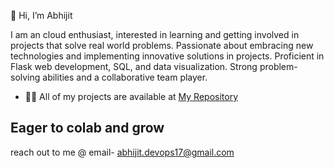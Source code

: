 👋 Hi, I’m Abhijit

I am an cloud enthusiast, interested in learning and getting involved in projects that solve real world problems. 
Passionate about embracing new technologies and implementing innovative solutions in projects.
Proficient in Flask web development, SQL, and data visualization. Strong problem-solving abilities and a collaborative team player.
- 👨‍💻 All of my projects are available at [My Repository](https://github.com/abhi1797?tab=repositories)
## Eager to colab and grow
reach out to me @ email- abhijit.devops17@gmail.com
